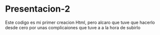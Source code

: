 # Presentacion-2
Este codigo es mi primer creacion Html, pero alcaro que tuve que hacerlo desde cero por unas complicaiones que tuve a a la hora de subirlo
